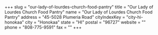 +++
slug = "our-lady-of-lourdes-church-food-pantry"
title = "Our Lady of Lourdes Church Food Pantry"
name = "Our Lady of Lourdes Church Food Pantry"
address = "45-5028 Plumeria Road"
cityIndexKey = "city-hi-honokaa"
city = "Honokaa"
state = "HI"
postal = "96727"
website = ""
phone = "808-775-9591"
fax = ""
+++
